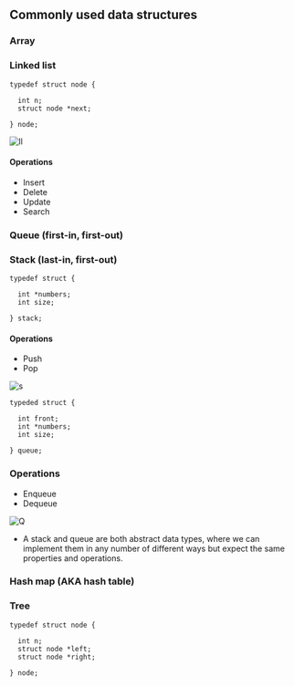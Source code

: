 ## Commonly used data structures

### Array
### Linked list
```
typedef struct node {
  
  int n;
  struct node *next;

} node;
```
![ll](http://www.cs.usfca.edu/~srollins/courses/cs112-f07/web/notes/linkedlists/ll4.gif)

#### Operations
- Insert
- Delete
- Update
- Search

### Queue (first-in, first-out)
### Stack (last-in, first-out)
```
typedef struct {

  int *numbers;
  int size;
  
} stack;
```
#### Operations
- Push
- Pop

![s](https://www.tutorialspoint.com/data_structures_algorithms/images/stack_representation.jpg)

```
typeded struct {

  int front;
  int *numbers;
  int size;
  
} queue;
```
### Operations
- Enqueue
- Dequeue

![Q](https://netmatze.files.wordpress.com/2014/08/queue.png)

- A stack and queue are both abstract data types, where we can implement them in any number of different ways but expect the same properties and operations.

### Hash map (AKA hash table)



### Tree
```
typedef struct node {

  int n;
  struct node *left;
  struct node *right;

} node;
```

